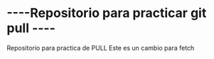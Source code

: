 # ----Repositorio para practicar git pull ----
Repositorio para practica de PULL
Este es un cambio para fetch
